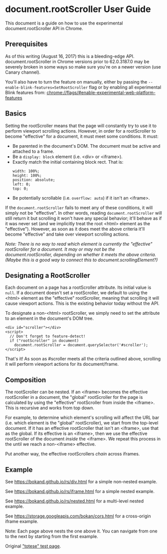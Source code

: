 # document.rootScroller User Guide

This document is a guide on how to use the experimental document.rootScroller
API in Chrome.

## Prerequisites

As of this writing (August 16, 2017) this is a bleeding-edge API.
document.rootScroller in Chrome versions prior to 62.0.3187.0 may be severely
broken in some ways so make sure you're on a newer version (use Canary
channel).

You'll also have to turn the feature on manually, either by passing the
`--enable-blink-features=SetRootScroller` flag or by enabling all experimental
Blink features from:
[chrome://flags/#enable-experimental-web-platform-features](chrome://flags/#enable-experimental-web-platform-features)

## Basics

Setting the rootScroller means that the page will constantly try to use it to
perform viewport scrolling actions. However, in order for a rootScroller to
become "effective" for a document, it must meet some conditions. It must:

  - Be parented in the document's DOM. The document must be active and attached
    to a frame.
  - Be a `display: block` element (i.e. &lt;div&gt; or &lt;iframe&gt;).
  - Exactly match the initial containing block rect. That is:
    ```
    width: 100%;
    height: 100%;
    position: absolute;
    left: 0;
    top: 0;
    ```
  - Be potentially scrollable (i.e.  `overflow: auto`) if it isn't an
    &lt;iframe&gt;.

If the `document.rootScroller` fails to meet any of these conditions, it will
simply not be "effective". In other words, reading `document.rootScroller` will
still return it but scrolling it won't have any special behavior; it'll behave
as if it was never set (and we implicitly treat the root &lt;html&gt; element
as the "effective"). However, as soon as it does meet the above criteria it'll
become "effective" and take over viewport scrolling actions.

_Note: There is no way to read which element is currently the "effective"
rootScroller for a document. It may or may not be the document.rootScroller,
depending on whether it meets the above criteria. (Maybe this is a good way
to connect this to document.scrollingElement?)_

## Designating a RootScroller

Each document on a page has a rootScroller attribute. Its initial value is
`null`. If a document doesn't set a rootScroller, we default to using the
&lt;html&gt; element as the "effective" rootScroller, meaning that scrolling it
will cause viewport actions. This is the existing behavior today without the
API.

To designate a non-&lt;html&gt; rootScroller, we simply need to set the
attribute to an element in the document's DOM tree.

```
<div id="scroller"></div>
<script>
  // Don't forget to feature-detect!
  if ("rootScroller" in document)
    document.rootScroller = document.querySelector('#scroller');
</script>
```

That's it! As soon as #scroller meets all the criteria outlined above,
scrolling it will perform viewport actions for its document/frame.

## Composition

The rootScroller can be nested. If an &lt;iframe&gt; becomes the effective
rootScroller in a document, the "global" rootScroller for the page is
calculated by using the "effective" rootScroller from inside the
&lt;iframe&gt;. This is recursive and works from top down.

For example, to determine which element's scrolling will affect the URL bar
(i.e. which element is the "global" rootScroller), we start from the
top-level document. If it has an effective rootScroller that isn't an
&lt;iframe&gt;, use that as the global. If its effective is an &lt;iframe&gt;,
then we use the effective rootScroller of the document _inside_ the
&lt;iframe&gt;. We repeat this process in the until we reach a
non-&lt;iframe&gt; effective.

Put another way, the effective rootScrollers _chain_ across iframes.

## Example

See https://bokand.github.io/rs/div.html for a simple non-nested example.

See https://bokand.github.io/rs/iframe.html for a simple nested example.

See https://bokand.github.io/rs/nested.html for a multi-level nested example.

See https://storage.googleapis.com/bokan/cors.html for a cross-origin iframe example.

Note: Each page above nests the one above it. You can navigate from one to the
next by starting from the first example.

Original ["totese" test page](https://bokand.github.io/totese.html).
